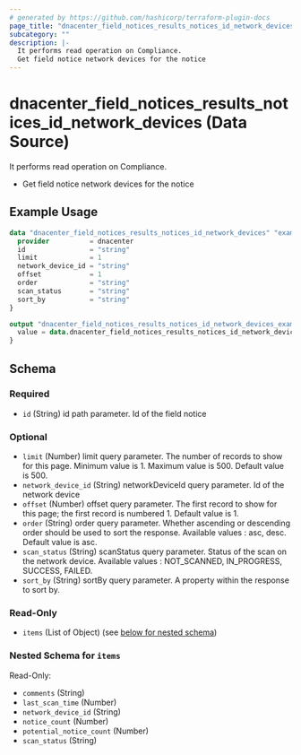 ```yaml
---
# generated by https://github.com/hashicorp/terraform-plugin-docs
page_title: "dnacenter_field_notices_results_notices_id_network_devices Data Source - terraform-provider-dnacenter"
subcategory: ""
description: |-
  It performs read operation on Compliance.
  Get field notice network devices for the notice
---
```


# dnacenter_field_notices_results_notices_id_network_devices (Data Source)

It performs read operation on Compliance.

- Get field notice network devices for the notice

## Example Usage

```terraform
data "dnacenter_field_notices_results_notices_id_network_devices" "example" {
  provider          = dnacenter
  id                = "string"
  limit             = 1
  network_device_id = "string"
  offset            = 1
  order             = "string"
  scan_status       = "string"
  sort_by           = "string"
}

output "dnacenter_field_notices_results_notices_id_network_devices_example" {
  value = data.dnacenter_field_notices_results_notices_id_network_devices.example.items
}
```

<!-- schema generated by tfplugindocs -->
## Schema

### Required

- `id` (String) id path parameter. Id of the field notice

### Optional

- `limit` (Number) limit query parameter. The number of records to show for this page. Minimum value is 1. Maximum value is 500. Default value is 500.
- `network_device_id` (String) networkDeviceId query parameter. Id of the network device
- `offset` (Number) offset query parameter. The first record to show for this page; the first record is numbered 1. Default value is 1.
- `order` (String) order query parameter. Whether ascending or descending order should be used to sort the response. Available values : asc, desc. Default value is asc.
- `scan_status` (String) scanStatus query parameter. Status of the scan on the network device. Available values : NOT_SCANNED, IN_PROGRESS, SUCCESS, FAILED.
- `sort_by` (String) sortBy query parameter. A property within the response to sort by.

### Read-Only

- `items` (List of Object) (see [below for nested schema](#nestedatt--items))

<a id="nestedatt--items"></a>
### Nested Schema for `items`

Read-Only:

- `comments` (String)
- `last_scan_time` (Number)
- `network_device_id` (String)
- `notice_count` (Number)
- `potential_notice_count` (Number)
- `scan_status` (String)
